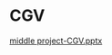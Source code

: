 # CGV

[middle project-CGV.pptx](https://github.com/yyy192/CGV/files/7457966/middle.project-CGV.pptx)
